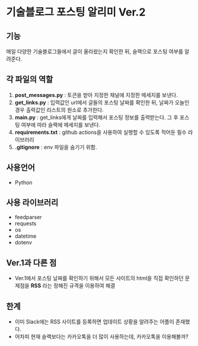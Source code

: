 # 기술블로그 포스팅 알리미 Ver.2

## 기능
매일 다양한 기술블로그들에서 글이 올라왔는지 확인한 뒤, 슬랙으로 포스팅 여부를 알려준다.

## 각 파일의 역할
1. **post_messages.py** : 토큰을 받아 지정한 채널에 지정한 메세지를 보낸다.
2. **get_links.py** : 입력값인 url에서 글들의 포스팅 날짜를 확인한 뒤, 날짜가 오늘인 경우 출력값인 리스트의 원소로 추가한다.
3. **main.py** : get_links에게 날짜를 입력해서 포스팅 정보를 출력받는다. 그 후 포스팅 여부에 따라 슬랙에 메세지를 보낸다.
4. **requirements.txt** : github actions을 사용하여 실행할 수 있도록 적어둔 필수 라이브러리
5. **.gitignore** : env 파일을 숨기기 위함.

## 사용언어
* Python

## 사용 라이브러리
* feedparser
* requests
* os
* datetime
* dotenv

## Ver.1과 다른 점
* Ver.1에서 포스팅 날짜를 확인하기 위해서 모든 사이트의 html을 직접 확인하던 문제점을 **RSS** 라는 정해진 규격을 이용하여 해결

## 한계
* 이미 Slack에는 RSS 사이트를 등록하면 업데이트 상황을 알려주는 어플이 존재했다.
* 어차피 현재 슬랙보다는 카카오톡을 더 많이 사용하는데, 카카오톡을 이용해볼까?
